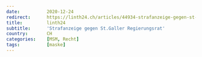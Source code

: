 ```yaml
---
date:          2020-12-24
redirect:      https://linth24.ch/articles/44934-strafanzeige-gegen-st-galler-regierungsrat
title:         linth24
subtitle:      'Strafanzeige gegen St.Galler Regierungsrat'
country:       CH
categories:    [MSM, Recht]
tags:          [maske]
---
```

